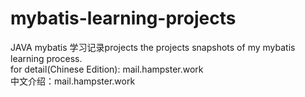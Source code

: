 # mybatis-learning-projects  
JAVA mybatis 学习记录projects
the projects snapshots of my mybatis learning process.  
for detail(Chinese Edition): mail.hampster.work  
中文介绍：mail.hampster.work  
